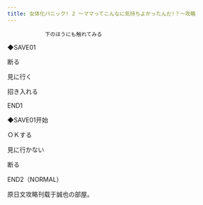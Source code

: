 ```yaml
---
title: 女体化パニック! 2 ～ママってこんなに気持ちよかったんだ!？～攻略
---
```


                下のほうにも触れてみる

◆SAVE01

断る

見に行く

招き入れる



END1



◆SAVE01开始

ＯＫする

見に行かない

断る



END2（NORMAL）



原日文攻略刊载于誠也の部屋。


              
